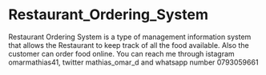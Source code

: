 # Restaurant_Ordering_System
Restaurant Ordering System is a type of management information system that allows the Restaurant to keep track of all the food available.
Also the customer can order food online.
 You can reach me through istagram omarmathias41, twitter mathias_omar_d and whatsapp number 0793059661
